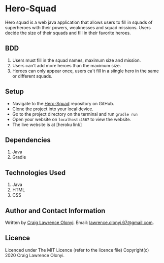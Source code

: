 # Hero-Squad
Hero squad is a web java application that allows users to fill in squads of superheroes with their powers, weaknesses and squad missions. Users decide the size of their squads and fill in their favorite heroes.


## BDD
1. Users must fill in the squad names, maximum size and mission.
2. Users can't add more heroes than the maximum size.
3. Heroes can only appear once, users ca't fill in a siingle hero in the same or different squads.

## Setup
* Navigate to the [Hero-Squad](https://github.com/craig-ke/Hero-Squad) repository on GitHub.
* Clone the project into your local device.
* Go to the project directory on the terminal and run `gradle run` 
* Open your website on `localhost:4567` to view the website.
* The live website is at [heroku link]

## Dependencies
1. Java
2. Gradle

## Technologies Used
1. Java
2. HTML
3. CSS

## Author and Contact Information
Written by [Craig Lawrence Olonyi](https://github.com/craig-ke). Email: lawrence.olonyi.67@gmail.com.

## Licence
Licenced under The MIT Licence (refer to the licence file) Copyright(c) 2020 Craig Lawrence Olonyi.

